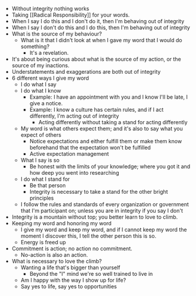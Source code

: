 - Without integrity nothing works
- Taking [[Radical Responsibility]] for your words.
- When I say I do this and I don't do it, then I'm behaving out of integrity
- When I say I don't do this and I do this, then I'm behaving out of integrity
- What is the source of my behaviour?
	- What is it that I didn't look at when I gave my word that I would do something?
		- It's a revelation.
- It's about being curious about what is the source of my action, or the source of my inactions.
- Understatements and exaggerations are both out of integrity
- 6 different ways I give my word
	- I do what I say
	- I do what I know
		- Example: I have an appointment with you and I know I'll be late, I give a notice.
		- Example: I know a culture has certain rules, and if I act differently, I'm acting out of integrity
			- Acting differently without taking a stand for acting differently
	- My word is what others expect them; and it's also to say what you expect of others
		- Notice expectations and either fulfill them or make them know beforehand that the expectation won't be fulfilled
		- Active expectation management
	- What I say is so
		- Be honest with the limits of your knowledge; where you got it and how deep you went into researching
	- I do what I stand for
		- Be that person
		- Integrity is necessary to take a stand for the other bright principles
	- I follow the rules and standards of every organization or government that I'm participant on; unless you are in integrity if you say I don't
- Integrity is a mountain without top; you better learn to love to climb.
- Keeping my word and honoring my word
	- I give my word and keep my word, and if I cannot keep my word the moment I discover this, I tell the other person this is so.
	- Energy is freed up
- Commitment is action; no action no commitment.
	- No-action is also an action.
- What is necessary to love the climb?
	- Wanting a life that's bigger than yourself
		- Beyond the "I" mind we're so well trained to live in
	- Am I happy with the way I show up for life?
	- Say yes to life, say yes to opportunities